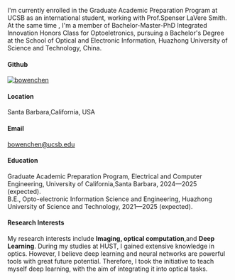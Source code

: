 I'm currently enrolled in the Graduate Academic Preparation Program at UCSB as an international student, working with Prof.Spenser LaVere Smith. At the same time , I'm a member of Bachelor-Master-PhD  Integrated Innovation Honors Class for Optoeletronics, pursuing a Bachelor's Degree at the School of Optical and Electronic Information, Huazhong University of Science and Technology, China.

#### Github
[![bowenchen](https://img.shields.io/badge/BowenChen-github-blue?logo=github)](https://github.com/BowenChen-hust)

#### Location
Santa Barbara,California, USA

#### Email
bowenchen@ucsb.edu

#### Education
Graduate Academic Preparation Program, Electrical and Computer Engineering, University of California,Santa Barbara, 2024—2025 (expected).\
B.E., Opto-electronic Information Science and Engineering, Huazhong University of Science and Technology, 2021—2025 (expected).

#### Research Interests
My research interests include <strong>Imaging, optical computation</strong>,and <strong>Deep Learning</strong>. During my studies at HUST, I gained extensive knowledge in optics. However, I believe deep learning and neural networks are powerful tools with great future potential. Therefore, I took the initiative to teach myself deep learning, with the aim of integrating it into optical tasks.

